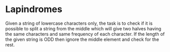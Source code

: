 # Lapindromes

Given a string of lowercase characters only, the task is to check if it is possible to split a string from the middle which will give two halves having the same characters and same frequency of each character. If the length of the given string is ODD then ignore the middle element and check for the rest.
